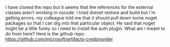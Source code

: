 I have cloned the repo but it seems that the references for the external classes aren't working in vscode. i tried dotnet restore and build but i'm getting errors. my colleague told me that it should pull down some nuget packages so that I can dig into that particular object. He said that nuget might be a little funky so i need to install the auth plugin. What am i meant to do from here? Here is the github repo: https://github.com/microsoft/artifacts-credprovider
